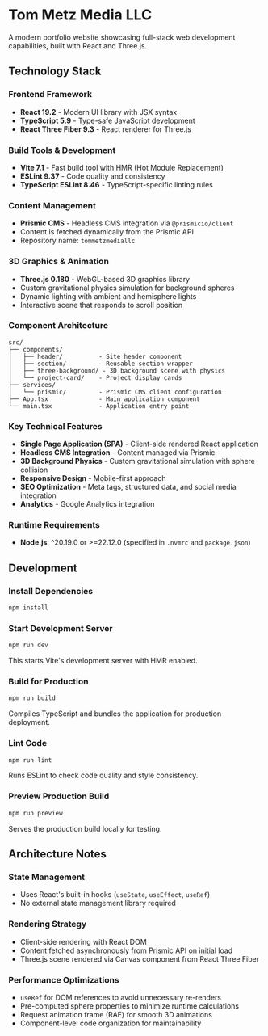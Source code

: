 # Tom Metz Media LLC

A modern portfolio website showcasing full-stack web development capabilities, built with React and Three.js.

## Technology Stack

### Frontend Framework
- **React 19.2** - Modern UI library with JSX syntax
- **TypeScript 5.9** - Type-safe JavaScript development
- **React Three Fiber 9.3** - React renderer for Three.js

### Build Tools & Development
- **Vite 7.1** - Fast build tool with HMR (Hot Module Replacement)
- **ESLint 9.37** - Code quality and consistency
- **TypeScript ESLint 8.46** - TypeScript-specific linting rules

### Content Management
- **Prismic CMS** - Headless CMS integration via `@prismicio/client`
- Content is fetched dynamically from the Prismic API
- Repository name: `tommetzmediallc`

### 3D Graphics & Animation
- **Three.js 0.180** - WebGL-based 3D graphics library
- Custom gravitational physics simulation for background spheres
- Dynamic lighting with ambient and hemisphere lights
- Interactive scene that responds to scroll position

### Component Architecture
```
src/
├── components/
│   ├── header/          - Site header component
│   ├── section/         - Reusable section wrapper
│   ├── three-background/ - 3D background scene with physics
│   └── project-card/    - Project display cards
├── services/
│   └── prismic/         - Prismic CMS client configuration
├── App.tsx              - Main application component
└── main.tsx             - Application entry point
```

### Key Technical Features
- **Single Page Application (SPA)** - Client-side rendered React application
- **Headless CMS Integration** - Content managed via Prismic
- **3D Background Physics** - Custom gravitational simulation with sphere collision
- **Responsive Design** - Mobile-first approach
- **SEO Optimization** - Meta tags, structured data, and social media integration
- **Analytics** - Google Analytics integration

### Runtime Requirements
- **Node.js**: ^20.19.0 or >=22.12.0 (specified in `.nvmrc` and `package.json`)

## Development

### Install Dependencies
```bash
npm install
```

### Start Development Server
```bash
npm run dev
```
This starts Vite's development server with HMR enabled.

### Build for Production
```bash
npm run build
```
Compiles TypeScript and bundles the application for production deployment.

### Lint Code
```bash
npm run lint
```
Runs ESLint to check code quality and style consistency.

### Preview Production Build
```bash
npm run preview
```
Serves the production build locally for testing.

## Architecture Notes

### State Management
- Uses React's built-in hooks (`useState`, `useEffect`, `useRef`)
- No external state management library required

### Rendering Strategy
- Client-side rendering with React DOM
- Content fetched asynchronously from Prismic API on initial load
- Three.js scene rendered via Canvas component from React Three Fiber

### Performance Optimizations
- `useRef` for DOM references to avoid unnecessary re-renders
- Pre-computed sphere properties to minimize runtime calculations
- Request animation frame (RAF) for smooth 3D animations
- Component-level code organization for maintainability
